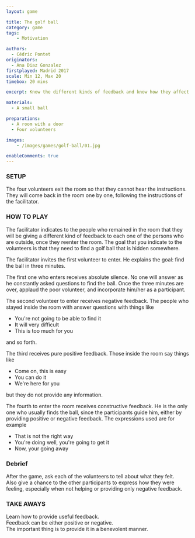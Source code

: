 ```yaml
---
layout: game

title: The golf ball
category: game
tags:
    - Motivation

authors: 
  - Cédric Pontet
originators: 
  - Ana Diaz Gonzalez
firstplayed: Madrid 2017
scale: Min 12, Max 20
timebox: 20 mins

excerpt: Know the different kinds of feedback and know how they affect the organization

materials:
  - A small ball

preparations:
  - A room with a door
  - Four volunteers

images:
    - /images/games/golf-ball/01.jpg

enableComments: true
---
```


### SETUP
The four volunteers exit the room so that they cannot hear the instructions.
They will come back in the room one by one, following the instructions of the facilitator.

### HOW TO PLAY

The facilitator indicates to the people who remained in the room that they will be giving a different kind of feedback to each one of the persons who are outside, once they reenter the room.
The goal that you indicate to the volunteers is that they need to find a golf ball that is hidden somewhere.

The facilitator invites the first volunteer to enter. 
He explains the goal: find the ball in three minutes.

The first one who enters receives absolute silence. 
No one will answer as he constantly asked questions to find the ball.
Once the three minutes are over, applaud the poor volunteer, and incorporate him/her as a participant.

The second volunteer to enter receives negative feedback. 
The people who stayed inside the room with answer questions with things like 

* You're not going to be able to find it
* It will very difficult
* This is too much for you

and so forth.

The third receives pure positive feedback. 
Those inside the room say things like 

* Come on, this is easy
* You can do it
* We're here for you

but they do not provide any information.

The fourth to enter the room receives constructive feedback. 
He is the only one who usually finds the ball, since the participants guide him, either by providing positive or negative feedback. 
The expressions used are for example 

* That is not the right way
* You're doing well, you're going to get it
* Now, your going away

### Debrief

After the game, ask each of the volunteers to tell about what they felt.  
Also give a chance to the other participants to express how they were feeling, especially when not helping or providing only negative feedback.

### TAKE AWAYS

Learn how to provide useful feedback.  
Feedback can be either positive or negative.  
The important thing is to provide it in a benevolent manner.  
